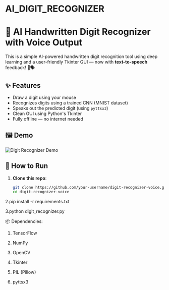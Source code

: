 # AI_DIGIT_RECOGNIZER
# 🧠 AI Handwritten Digit Recognizer with Voice Output

This is a simple AI-powered handwritten digit recognition tool using deep learning and a user-friendly Tkinter GUI — now with **text-to-speech** feedback! 🎤🗣️

## ✨ Features

- Draw a digit using your mouse
- Recognizes digits using a trained CNN (MNIST dataset)
- Speaks out the predicted digit (using `pyttsx3`)
- Clean GUI using Python's Tkinter
- Fully offline — no internet needed

## 🖼️ Demo

![Digit Recognizer Demo](screenshots/demo.png)

## 🚀 How to Run

1. **Clone this repo**:
   ```bash
   git clone https://github.com/your-username/digit-recognizer-voice.git
   cd digit-recognizer-voice

 2.pip install -r requirements.txt

 3.python digit_recognizer.py


📦 Dependencies:
 1) TensorFlow

 2) NumPy

 3) OpenCV

 4) Tkinter

 5) PIL (Pillow)

 6) pyttsx3
